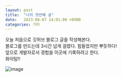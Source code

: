```yaml
---
layout: post
title:  "나의 첫번째 글"
date:   2023-08-07 14:01:00 +0900
categories: 기타
---
```

오늘 처음으로 깃허브 블로그 글을 작성해본다.
<br>블로그를 만드는데 3시간 넘게 걸렸다. 힘들었지만 뿌듯하다!
<br>앞으로 개발자로서 경험을 이곳에 기록하려고 한다.
<br>화이팅!!

![image](https://search.pstatic.net/common/?src=http%3A%2F%2Fblogfiles.naver.net%2FMjAyMTA3MjRfMzkg%2FMDAxNjI3MTA2NjA1NjA4.GW616E7n4iAGNEiTLGLVwbmjwIhD5zBBlzV4HYt5YJEg.FtScPifSLKzBnzvvM-Oa4e-GWKapm-3t_LBbwP39MFog.JPEG.amy3838%2FF7B70D4F-9C47-48BA-B430-A578B57FEF65.jpg&type=sc960_832)

[jekyll-docs]: https://jekyllrb.com/docs/home
[jekyll-gh]:   https://github.com/jekyll/jekyll
[jekyll-talk]: https://talk.jekyllrb.com/
